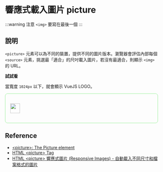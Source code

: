 # 響應式載入圖片 picture

:::warning 注意
`<img>` 要寫在最後一個
:::

## 說明
`<picture>` 元素可以為不同的裝置，提供不同的圖片版本。瀏覽器會評估內部每個 `<source>` 元素，挑選最「適合」的尺吋載入圖片，若沒有最適合，則顯示 `<img>` 的 URL。

**試試看**

當寬度 `1024px` 以下，就會顯示 VueJS LOGO。

<div style="border: 1px solid lightgreen; padding: 2rem 1rem; border-radius: 8px;">
<picture>
    <!-- NUXT LOGO -->
    <source srcset="https://seeklogo.com/images/N/nuxt-logo-64E0472AA8-seeklogo.com.png" media="(min-width: 1024px)">
    <!-- VUE LOGO -->
    <img src="https://upload.wikimedia.org/wikipedia/commons/thumb/9/95/Vue.js_Logo_2.svg/1184px-Vue.js_Logo_2.svg.png" width="32px">
</picture>
</div>


## Reference
- [\<picture>: The Picture element](https://developer.mozilla.org/zh-TW/docs/Web/HTML/Element/picture)
- [HTML \<picture> Tag](https://www.w3schools.com/tags/tag_picture.asp)
- [HTML \<picture> 響應式圖片 (Responsive Images) - 自動載入不同尺寸和檔案格式的圖片](https://www.fooish.com/html/picture-tag.html)